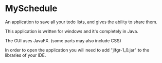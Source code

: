 # MySchedule
An application to save all your todo lists, and gives the ability to share them.

This application is written for windows and it's completely in Java.

The GUI uses JavaFX. (some parts may also include CSS)

In order to open the application you will need to add "jlfgr-1_0.jar" to the libraries of your IDE.